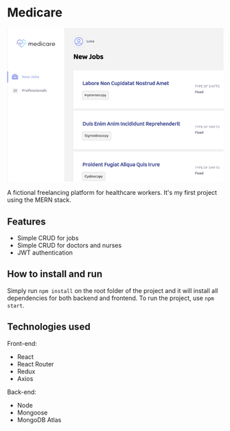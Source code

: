 # Medicare

![alt text](./splash.png)

A fictional freelancing platform for healthcare workers. It's my first project using the MERN stack.

## Features

- Simple CRUD for jobs
- Simple CRUD for doctors and nurses
- JWT authentication

## How to install and run

Simply run `npm install` on the root folder of the project and it will install all dependencies for both backend and frontend. To run the project, use `npm start`.

## Technologies used

Front-end:

- React
- React Router
- Redux
- Axios

Back-end:

- Node
- Mongoose
- MongoDB Atlas
